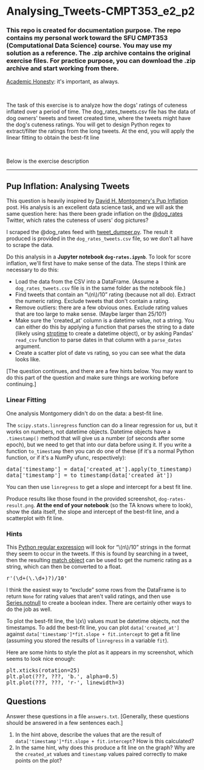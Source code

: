 # Analysing_Tweets-CMPT353_e2_p2
<h3>This repo is created for documentation purpose. The repo contains my personal work toward the SFU CMPT353 (Computational Data Science) course. You may use my solution as a reference. The .zip archive contains the original exercise files. For practice purpose, you can download the .zip archive and start working from there.</h3>

<p><a href="https://coursys.sfu.ca/2018su-cmpt-353-d1/pages/AcademicHonesty">Academic Honesty</a>: it's important, as always.</p>

<br />
<p>The task of this exercise is to  analyze how the dogs' ratings of cuteness inflated over a period of time. The dog_rates_tweets.csv file has the data of dog owners' tweets and tweet created time, where the tweets might have the dog's cuteness ratings. You will get to design Python regex to extract/filter the ratings from the long tweets. At the end, you will apply the linear fitting to obtain the best-fit line</p>
<br />

<p>Below is the exercise description </p>
<hr>

<h2 id="h-pup-inflation-analysing-tweets">Pup Inflation: Analysing Tweets</h2>
<p>This question is heavily inspired by <a href="http://dhmontgomery.com/2017/03/dogrates/">David H. Montgomery's Pup Inflation</a> post. His analysis is an excellent data science task, and we will ask the same question here: has there been grade inflation on the  <a href="https://twitter.com/dog_rates">@dog_rates</a> Twitter, which rates the cuteness of users' dog pictures?</p>
<p>I scraped the @dog_rates feed with <a href="https://gist.github.com/yanofsky/5436496">tweet_dumper.py</a>. The result it produced is provided in the <code>dog_rates_tweets.csv</code> file, so we don't all have to scrape the data.</p>
<p>Do this analysis in a <strong>Jupyter notebook <code>dog-rates.ipynb</code></strong>. To look for score inflation, we'll first have to make sense of the data. The steps I think are necessary to do this:</p>
<ul><li>Load the data from the CSV into a DataFrame. (Assume a <code>dog_rates_tweets.csv</code> file is in the same folder as the notebook file.)
</li><li>Find tweets that contain an <span>&ldquo;</span>\(n\)/10<span>&rdquo;</span> rating (because not all do). Extract the numeric rating. Exclude tweets that don't contain a rating.
</li><li>Remove outliers: there are a few obvious ones. Exclude rating values that are too large to make sense. (Maybe larger than 25/10?)
</li><li>Make sure the 'created_at' column is a datetime value, not a string. You can either do this by applying a function that parses the string to a date (likely using <a href="https://docs.python.org/3/library/datetime.html#datetime.datetime.strptime">strptime</a> to create a datetime object), or by asking Pandas' <code>read_csv</code> function to parse dates in that column with a <code>parse_dates</code> argument.
</li><li>Create a scatter plot of date vs rating, so you can see what the data looks like.
</li></ul>
<p>[The question continues, and there are a few hints below. You may want to do this part of the question and make sure things are working before continuing.]</p>
<h3 id="h-linear-fitting">Linear Fitting</h3>
<p>One analysis Montgomery didn't do on the data: a best-fit line.</p>
<p>The <code>scipy.stats.linregress</code> function can do a linear regression for us, but it works on numbers, not datetime objects. Datetime objects have a <code>.timestamp()</code> method that will give us a number (of seconds after some epoch), but we need to get that into our data before using it. If you write a function <code>to_timestamp</code> then you can do one of these (if it's a normal Python function, or if it's a NumPy ufunc, respectively):</p>
<pre class="highlight lang-python">data['timestamp'] = data['created_at'].apply(to_timestamp)
data['timestamp'] = to_timestamp(data['created_at'])</pre>
<p>You can then use <code>linregress</code> to get a slope and intercept for a best fit line.</p>
<p>Produce results like those found in the provided screenshot, <code>dog-rates-result.png</code>. <strong>At the end of your notebook</strong> (so the TA knows where to look), show the data itself, the slope and intercept of the best-fit line, and a scatterplot with fit line.</p>
<h3 id="h-hints">Hints</h3>
<p>This  <a href="https://docs.python.org/3/library/re.html">Python regular expression</a> will look for <span>&ldquo;</span>\(n\)/10<span>&rdquo;</span> strings in the format they seem to occur in the tweets. If this is found by searching in a tweet, then the resulting <a href="https://docs.python.org/3/library/re.html#match-objects">match object</a> can be used to get the numeric rating as a string, which can then be converted to a float.</p>
<pre class="highlight lang-python">r'(\d+(\.\d+)?)/10'</pre>
<p>I think the easiest way to <span>&ldquo;</span>exclude<span>&rdquo;</span> some rows from the DataFrame is to return <code>None</code> for rating values that aren't valid ratings, and then use <a href="http://pandas.pydata.org/pandas-docs/stable/generated/pandas.Series.notnull.html#pandas.Series.notnull">Series.notnull</a> to create a boolean index. There are certainly other ways to do the job as well.</p>
<p>To plot the best-fit line, the \(x\) values must be datetime objects, not the timestamps. To add the best-fit line, you can plot <code>data['created_at']</code> against <code>data['timestamp']*fit.slope + fit.intercept</code> to get a fit line (assuming you stored the results of <code>linregress</code> in a variable <code>fit</code>).</p>
<p>Here are some hints to style the plot as it appears in my screenshot, which seems to look nice enough:</p>
<pre class="highlight lang-python">plt.xticks(rotation=25)
plt.plot(???, ???, 'b.', alpha=0.5)
plt.plot(???, ???, 'r-', linewidth=3)</pre>
<h2 id="h-questions">Questions</h2>
<p>Answer these questions in a file <code>answers.txt</code>. [Generally, these questions should be answered in a few sentences each.]</p>
<ol><li>In the hint above, describe the values that are the result of <code>data['timestamp']*fit.slope + fit.intercept</code>? How is this calculated?
</li><li>In the same hint, why does this produce a fit line on the graph? Why are the <code>created_at</code> values and <code>timestamp</code> values paired correctly to make points on the plot?
</li></ol>
